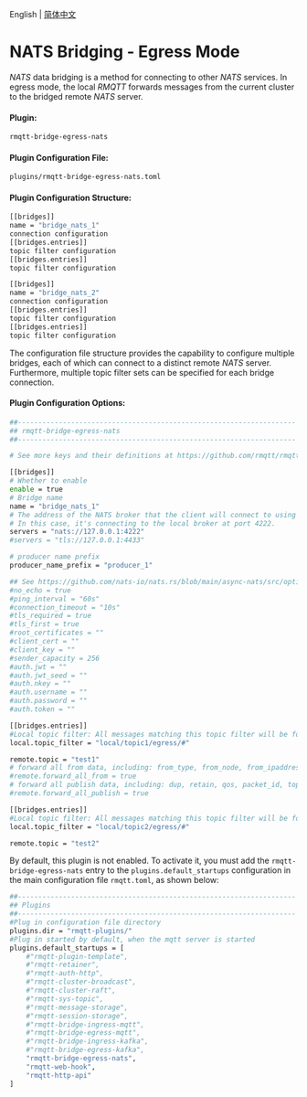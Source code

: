 English | [简体中文](../zh_CN/bridge-egress-nats.md)


# NATS Bridging - Egress Mode

*NATS* data bridging is a method for connecting to other *NATS* services. In egress mode, the
local *RMQTT* forwards messages from the current cluster to the bridged remote *NATS* server.


#### Plugin:

```bash
rmqtt-bridge-egress-nats
```

#### Plugin Configuration File:

```bash
plugins/rmqtt-bridge-egress-nats.toml
```

#### Plugin Configuration Structure:
```bash
[[bridges]]
name = "bridge_nats_1"
connection configuration
[[bridges.entries]]
topic filter configuration
[[bridges.entries]]
topic filter configuration

[[bridges]]
name = "bridge_nats_2"
connection configuration
[[bridges.entries]]
topic filter configuration
[[bridges.entries]]
topic filter configuration
```

The configuration file structure provides the capability to configure multiple bridges, each of which can connect
to a distinct remote *NATS* server. Furthermore, multiple topic filter sets can be specified for each bridge
connection.

#### Plugin Configuration Options:
```bash
##--------------------------------------------------------------------
## rmqtt-bridge-egress-nats
##--------------------------------------------------------------------

# See more keys and their definitions at https://github.com/rmqtt/rmqtt/blob/master/docs/en_US/bridge-egress-nats.md

[[bridges]]
# Whether to enable
enable = true
# Bridge name
name = "bridge_nats_1"
# The address of the NATS broker that the client will connect to using plain TCP.
# In this case, it's connecting to the local broker at port 4222.
servers = "nats://127.0.0.1:4222"
#servers = "tls://127.0.0.1:4433"

# producer name prefix
producer_name_prefix = "producer_1"

## See https://github.com/nats-io/nats.rs/blob/main/async-nats/src/options.rs
#no_echo = true
#ping_interval = "60s"
#connection_timeout = "10s"
#tls_required = true
#tls_first = true
#root_certificates = ""
#client_cert = ""
#client_key = ""
#sender_capacity = 256
#auth.jwt = ""
#auth.jwt_seed = ""
#auth.nkey = ""
#auth.username = ""
#auth.password = ""
#auth.token = ""

[[bridges.entries]]
#Local topic filter: All messages matching this topic filter will be forwarded.
local.topic_filter = "local/topic1/egress/#"

remote.topic = "test1"
# forward all from data, including: from_type, from_node, from_ipaddress, from_clientid, from_username
#remote.forward_all_from = true
# forward all publish data, including: dup, retain, qos, packet_id, topic (required to forward), payload (required to forward)
#remote.forward_all_publish = true

[[bridges.entries]]
#Local topic filter: All messages matching this topic filter will be forwarded.
local.topic_filter = "local/topic2/egress/#"

remote.topic = "test2"
```

By default, this plugin is not enabled. To activate it, you must add the `rmqtt-bridge-egress-nats` entry to the
`plugins.default_startups` configuration in the main configuration file `rmqtt.toml`, as shown below:
```bash
##--------------------------------------------------------------------
## Plugins
##--------------------------------------------------------------------
#Plug in configuration file directory
plugins.dir = "rmqtt-plugins/"
#Plug in started by default, when the mqtt server is started
plugins.default_startups = [
    #"rmqtt-plugin-template",
    #"rmqtt-retainer",
    #"rmqtt-auth-http",
    #"rmqtt-cluster-broadcast",
    #"rmqtt-cluster-raft",
    #"rmqtt-sys-topic",
    #"rmqtt-message-storage",
    #"rmqtt-session-storage",
    #"rmqtt-bridge-ingress-mqtt",
    #"rmqtt-bridge-egress-mqtt",
    #"rmqtt-bridge-ingress-kafka",
    #"rmqtt-bridge-egress-kafka",
    "rmqtt-bridge-egress-nats",
    "rmqtt-web-hook",
    "rmqtt-http-api"
]
```


